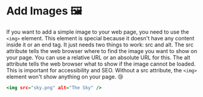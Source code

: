 # Add Images 🖼️

If you want to add a simple image to your web page, you need to use the `<img>` element.
This element is special because it doesn't have any content inside it or an end tag.
It just needs two things to work: src and alt. The src attribute tells the web browser where to find the image you want to show on your page.
You can use a relative URL or an absolute URL for this. The alt attribute tells the web browser what to show if the image cannot be loaded.
This is important for accessibility and SEO. Without a src attribute, the `<img>` element won't show anything on your page. 😢

```htm
<img src="sky.png" alt="The Sky" />
```
